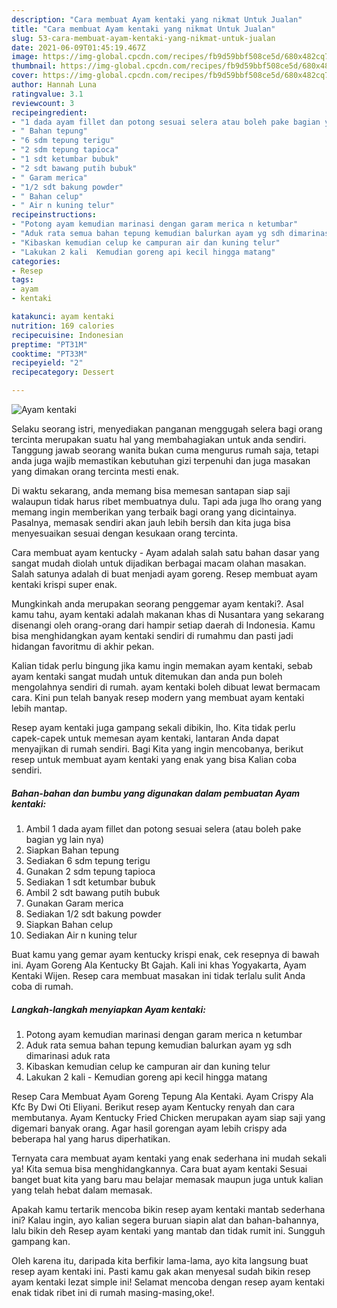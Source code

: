 ```yaml
---
description: "Cara membuat Ayam kentaki yang nikmat Untuk Jualan"
title: "Cara membuat Ayam kentaki yang nikmat Untuk Jualan"
slug: 53-cara-membuat-ayam-kentaki-yang-nikmat-untuk-jualan
date: 2021-06-09T01:45:19.467Z
image: https://img-global.cpcdn.com/recipes/fb9d59bbf508ce5d/680x482cq70/ayam-kentaki-foto-resep-utama.jpg
thumbnail: https://img-global.cpcdn.com/recipes/fb9d59bbf508ce5d/680x482cq70/ayam-kentaki-foto-resep-utama.jpg
cover: https://img-global.cpcdn.com/recipes/fb9d59bbf508ce5d/680x482cq70/ayam-kentaki-foto-resep-utama.jpg
author: Hannah Luna
ratingvalue: 3.1
reviewcount: 3
recipeingredient:
- "1 dada ayam fillet dan potong sesuai selera atau boleh pake bagian yg lain nya"
- " Bahan tepung"
- "6 sdm tepung terigu"
- "2 sdm tepung tapioca"
- "1 sdt ketumbar bubuk"
- "2 sdt bawang putih bubuk"
- " Garam merica"
- "1/2 sdt bakung powder"
- " Bahan celup"
- " Air n kuning telur"
recipeinstructions:
- "Potong ayam kemudian marinasi dengan garam merica n ketumbar"
- "Aduk rata semua bahan tepung kemudian balurkan ayam yg sdh dimarinasi aduk rata"
- "Kibaskan kemudian celup ke campuran air dan kuning telur"
- "Lakukan 2 kali  Kemudian goreng api kecil hingga matang"
categories:
- Resep
tags:
- ayam
- kentaki

katakunci: ayam kentaki 
nutrition: 169 calories
recipecuisine: Indonesian
preptime: "PT31M"
cooktime: "PT33M"
recipeyield: "2"
recipecategory: Dessert

---
```



![Ayam kentaki](https://img-global.cpcdn.com/recipes/fb9d59bbf508ce5d/680x482cq70/ayam-kentaki-foto-resep-utama.jpg)

Selaku seorang istri, menyediakan panganan menggugah selera bagi orang tercinta merupakan suatu hal yang membahagiakan untuk anda sendiri. Tanggung jawab seorang  wanita bukan cuma mengurus rumah saja, tetapi anda juga wajib memastikan kebutuhan gizi terpenuhi dan juga masakan yang dimakan orang tercinta mesti enak.

Di waktu  sekarang, anda memang bisa memesan santapan siap saji walaupun tidak harus ribet membuatnya dulu. Tapi ada juga lho orang yang memang ingin memberikan yang terbaik bagi orang yang dicintainya. Pasalnya, memasak sendiri akan jauh lebih bersih dan kita juga bisa menyesuaikan sesuai dengan kesukaan orang tercinta. 

Cara membuat ayam kentucky - Ayam adalah salah satu bahan dasar yang sangat mudah diolah untuk dijadikan berbagai macam olahan masakan. Salah satunya adalah di buat menjadi ayam goreng. Resep membuat ayam kentaki krispi super enak.

Mungkinkah anda merupakan seorang penggemar ayam kentaki?. Asal kamu tahu, ayam kentaki adalah makanan khas di Nusantara yang sekarang disenangi oleh orang-orang dari hampir setiap daerah di Indonesia. Kamu bisa menghidangkan ayam kentaki sendiri di rumahmu dan pasti jadi hidangan favoritmu di akhir pekan.

Kalian tidak perlu bingung jika kamu ingin memakan ayam kentaki, sebab ayam kentaki sangat mudah untuk ditemukan dan anda pun boleh mengolahnya sendiri di rumah. ayam kentaki boleh dibuat lewat bermacam cara. Kini pun telah banyak resep modern yang membuat ayam kentaki lebih mantap.

Resep ayam kentaki juga gampang sekali dibikin, lho. Kita tidak perlu capek-capek untuk memesan ayam kentaki, lantaran Anda dapat menyajikan di rumah sendiri. Bagi Kita yang ingin mencobanya, berikut resep untuk membuat ayam kentaki yang enak yang bisa Kalian coba sendiri.

<!--inarticleads1-->

##### Bahan-bahan dan bumbu yang digunakan dalam pembuatan Ayam kentaki:

1. Ambil 1 dada ayam fillet dan potong sesuai selera (atau boleh pake bagian yg lain nya)
1. Siapkan  Bahan tepung
1. Sediakan 6 sdm tepung terigu
1. Gunakan 2 sdm tepung tapioca
1. Sediakan 1 sdt ketumbar bubuk
1. Ambil 2 sdt bawang putih bubuk
1. Gunakan  Garam merica
1. Sediakan 1/2 sdt bakung powder
1. Siapkan  Bahan celup
1. Sediakan  Air n kuning telur


Buat kamu yang gemar ayam kentucky krispi enak, cek resepnya di bawah ini. Ayam Goreng Ala Kentucky Bt Gajah. Kali ini khas Yogyakarta, Ayam Kentaki Wijen. Resep cara membuat masakan ini tidak terlalu sulit Anda coba di rumah. 

<!--inarticleads2-->

##### Langkah-langkah menyiapkan Ayam kentaki:

1. Potong ayam kemudian marinasi dengan garam merica n ketumbar
1. Aduk rata semua bahan tepung kemudian balurkan ayam yg sdh dimarinasi aduk rata
1. Kibaskan kemudian celup ke campuran air dan kuning telur
1. Lakukan 2 kali  - Kemudian goreng api kecil hingga matang


Resep Cara Membuat Ayam Goreng Tepung Ala Kentaki. Ayam Crispy Ala Kfc By Dwi Oti Eliyani. Berikut resep ayam Kentucky renyah dan cara membutanya. Ayam Kentucky Fried Chicken merupakan ayam siap saji yang digemari banyak orang. Agar hasil gorengan ayam lebih crispy ada beberapa hal yang harus diperhatikan. 

Ternyata cara membuat ayam kentaki yang enak sederhana ini mudah sekali ya! Kita semua bisa menghidangkannya. Cara buat ayam kentaki Sesuai banget buat kita yang baru mau belajar memasak maupun juga untuk kalian yang telah hebat dalam memasak.

Apakah kamu tertarik mencoba bikin resep ayam kentaki mantab sederhana ini? Kalau ingin, ayo kalian segera buruan siapin alat dan bahan-bahannya, lalu bikin deh Resep ayam kentaki yang mantab dan tidak rumit ini. Sungguh gampang kan. 

Oleh karena itu, daripada kita berfikir lama-lama, ayo kita langsung buat resep ayam kentaki ini. Pasti kamu gak akan menyesal sudah bikin resep ayam kentaki lezat simple ini! Selamat mencoba dengan resep ayam kentaki enak tidak ribet ini di rumah masing-masing,oke!.


